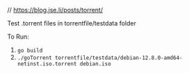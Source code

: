 // https://blog.jse.li/posts/torrent/

Test .torrent files in torrentfile/testdata folder

To Run:
1. `go build`
2. `./goTorrent torrentfile/testdata/debian-12.8.0-amd64-netinst.iso.torrent debian.iso`
